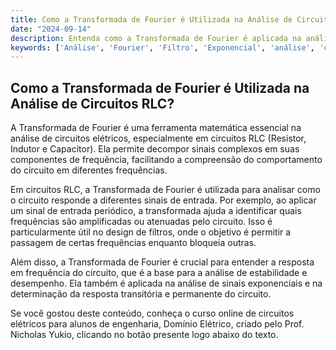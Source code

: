 ```yaml
---
title: Como a Transformada de Fourier é Utilizada na Análise de Circuitos RLC?
date: "2024-09-14"
description: Entenda como a Transformada de Fourier é aplicada na análise de circuitos RLC e sua importância na engenharia elétrica.
keywords: ['Análise', 'Fourier', 'Filtro', 'Exponencial', 'análise', 'circuito', 'RLC']
---
```


## Como a Transformada de Fourier é Utilizada na Análise de Circuitos RLC?

A Transformada de Fourier é uma ferramenta matemática essencial na análise de circuitos elétricos, especialmente em circuitos RLC (Resistor, Indutor e Capacitor). Ela permite decompor sinais complexos em suas componentes de frequência, facilitando a compreensão do comportamento do circuito em diferentes frequências.

Em circuitos RLC, a Transformada de Fourier é utilizada para analisar como o circuito responde a diferentes sinais de entrada. Por exemplo, ao aplicar um sinal de entrada periódico, a transformada ajuda a identificar quais frequências são amplificadas ou atenuadas pelo circuito. Isso é particularmente útil no design de filtros, onde o objetivo é permitir a passagem de certas frequências enquanto bloqueia outras.

Além disso, a Transformada de Fourier é crucial para entender a resposta em frequência do circuito, que é a base para a análise de estabilidade e desempenho. Ela também é aplicada na análise de sinais exponenciais e na determinação da resposta transitória e permanente do circuito.

Se você gostou deste conteúdo, conheça o curso online de circuitos elétricos para alunos de engenharia, Domínio Elétrico, criado pelo Prof. Nicholas Yukio, clicando no botão presente logo abaixo do texto.